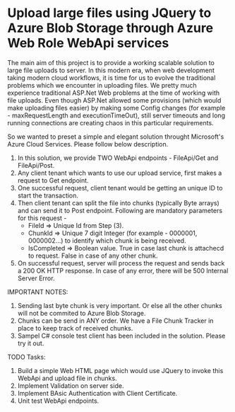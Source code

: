 Upload large files using JQuery to Azure Blob Storage through Azure Web Role WebApi services
=================

The main aim of this project is to provide a working scalable solution to large file uploads to server. In this modern era, when web development taking modern cloud workflows, it is time for us to evolve the traditional problems which we encounter in uploading files. We pretty much experience traditional ASP.Net Web problems at the time of working with file uploads. Even though ASP.Net allowed some provisions (which would make uploading files easier) by making some Config changes (for example - maxRequestLength and executionTimeOut), still server timeouts and long running connections are creating chaos in this particular requirements.

So we wanted to preset a simple and elegant solution throught Microsoft's Azure Cloud Services. Please follow below description.

1) In this solution, we provide TWO WebApi endpoints - FileApi/Get and FileApi/Post. 
2) Any client tenant which wants to use our upload service, first makes a request to Get endpoint. 
3) One successful request, client tenant would be getting an unique ID to start the transaction.
4) Then client tenant can split the file into chunks (typically Byte arrays) and can send it to Post endpoint. Following are mandatory parameters for this request - 
	* FileId => Unique Id from Step (3).
	* ChunkId => Unique 7 digit Integer (for example - 0000001, 0000002...) to identify which chunk is being received.
	* IsCompleted => Boolean value. True in case last chunk is attachecd to request. False in case of any other chunk.
5) On successful request, server will process the request and sends back a 200 OK HTTP response. In case of any error, there will be 500 Internal Server Error.

IMPORTANT NOTES:
1. Sending last byte chunk is very important. Or else all the other chunks will not be commited to Azure Blob Storage.
2. Chunks can be send in ANY order. We have a File Chunk Tracker in place to keep track of received chunks.
3. Sampel C# console test client has been included in the solution. Please try it out.

TODO Tasks:
1. Build a simple Web HTML page which would use JQuery to invoke this WebApi and upload file in chunks.
2. Implement Validation on server side.
3. Implement BAsic Authentication with Client Certificate.
4. Unit test WebApi endpoints.
